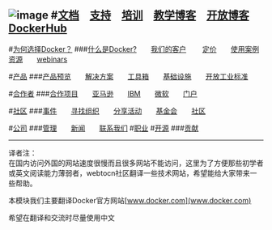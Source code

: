 ![image](http://www.docker.com/sites/all/themes/docker/assets/images/logo.png)
#[文档](docs.md)　[支持](http://www.docker.com/support)　[培训](https://training.docker.com/)　[教学博客](http://blog.docker.com/category/engineering/)　[开放博客](http://blog.docker.com/)　[DockerHub](https://hub.docker.com/)
---

#[为何选择Docker？](http://www.docker.com/enterprise) 
###[什么是Docker?](http://www.docker.com/what-docker)　　[我们的客户](http://www.docker.com/customers)　　 [定价](http://www.docker.com/pricing)　　[使用案例](http://www.docker.com/products/use-cases)　　 [资源](http://www.docker.com/products/resources)　　[webinars](http://www.docker.com/docker_webinars)


#[产品](http://www.docker.com/products/overview)
###[产品预览](http://www.docker.com/products/overview)　　[解决方案](http://www.docker.com/products/overview)　　[工具箱](http://www.docker.com/products/overview)　　[基础设施](http://www.docker.com/products/overview)　　[开放工业标准](http://www.docker.com/products/overview)




#[合作者](http://www.docker.com/partners)
###[合作项目](http://www.docker.com/partners/partner-programs)　　[亚马逊](http://www.docker.com/aws)　　[IBM](http://www.docker.com/IBM)　　[微软](http://www.docker.com/microsoft)　　[门户](http://www.docker.com/partners/partner-portal)



#[社区](http://www.docker.com/docker-community)
###[事件](http://www.docker.com/community/events)　　[寻找组织](http://www.docker.com/community/meetup-groups)　　[分享活动](http://www.docker.com/community/dockercon)　　[基金会](https://forums.docker.com/)　　[社区](http://blog.docker.com/community-content/)

#[公司](http://www.docker.com/company)
###[管理](http://www.docker.com/company/management)　　[新闻](http://www.docker.com/company/news-and-press)　　[联系我们](http://www.docker.com/company/contact)
#[职业](http://www.docker.com/careers)
#[开源](http://www.docker.com/open-source)
###[贡献](http://www.docker.com/contribute)


---------------
译者注：     
  在国内访问外国的网站速度很慢而且很多网站不能访问，这里为了方便那些初学者或英文阅读能力薄弱者，webtocn社区翻译一些技术网站，希望能给大家带来一些帮助。    

  本模块我们主要翻译Docker官方网站[www.docker.com](www.docker.com)    

  希望在翻译和交流时尽量使用中文    
